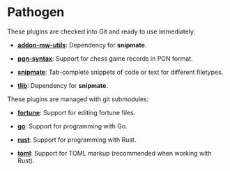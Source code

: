 Pathogen
========

These plugins are checked into Git and ready to use immediately:

  - [**addon-mw-utils**](https://github.com/MarcWeber/vim-addon-mw-utils):
    Dependency for **snipmate**.

  - [**pgn-syntax**](http://www.vim.org/scripts/script.php?script_id=677):
    Support for chess game records in PGN format.

  - [**snipmate**](https://github.com/garbas/vim-snipmate):
    Tab-complete snippets of code or text for different filetypes.

  - [**tlib**](https://github.com/tomtom/tlib_vim):
    Dependency for **snipmate**.

These plugins are managed with git submodules:

  - [**fortune**](https://github.com/araile/vim-fortune):
    Support for editing fortune files.

  - [**go**](https://github.com/fatih/vim-go):
    Support for programming with Go.

  - [**rust**](https://github.com/rust-lang/rust.vim):
    Support for programming with Rust.

  - [**toml**](https://github.com/cespare/vim-toml):
    Support for TOML markup (recommended when working with Rust).
